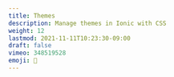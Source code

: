 ```yaml
---
title: Themes
description: Manage themes in Ionic with CSS
weight: 12
lastmod: 2021-11-11T10:23:30-09:00
draft: false
vimeo: 348519528
emoji: 💅
---
```

